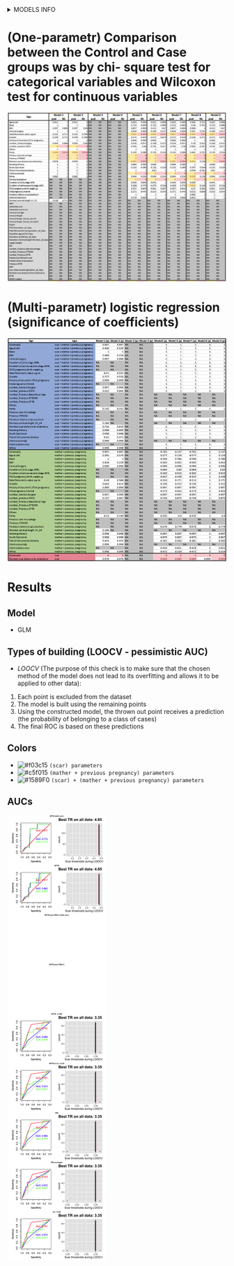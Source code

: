 
<details>
  <summary>MODELS INFO </summary>

**1** SAMPLES=141: CASES/CONTROLS: 6/135; FEATURES: Excluded (7):Uterine.Extensions,Cervical.lacerations,Pyrexia.in.labour.or.postpartum,Interpregnancy.interval,FDCS.pregnancy.birth.weight..g.,Duration.of.2nd.stage..MIN.,Duration.of.active.second.stage..MIN.; FEATURES: With NA (0):; FEATURES: Good (23):White,Black,South.East.Asian,Others,Smoking.History,Previous.PPROM,Previous.late.miscarriage,Cervical.Surgery,Uterine.anomaly,History.of.recurrent.UTI.in.pregnancy,Trial.of.intrumental.delivery,BMI,Age.at.del,Gravida,Parity,number_Previous.SPTB,number_Previous.PPROM,number_Previous.late.miscarriage,number_Cervical.Surgery,number_previous.FDCS,Fetal.fibronectin.value..ng.ml.,Shortest.cervical.length.14_24,Shortest.scar.distance.to.internal.os

**2** SAMPLES=141: CASES/CONTROLS: 6/135; FEATURES: Excluded (7):Uterine.Extensions,Cervical.lacerations,Pyrexia.in.labour.or.postpartum,Interpregnancy.interval,FDCS.pregnancy.birth.weight..g.,Duration.of.2nd.stage..MIN.,Duration.of.active.second.stage..MIN.; FEATURES: With NA (0):; FEATURES: Good (22):White,Black,South.East.Asian,Others,Smoking.History,Previous.PPROM,Previous.late.miscarriage,Cervical.Surgery,Uterine.anomaly,History.of.recurrent.UTI.in.pregnancy,Trial.of.intrumental.delivery,BMI,Age.at.del,Gravida,Parity,number_Previous.SPTB,number_Previous.PPROM,number_Previous.late.miscarriage,number_Cervical.Surgery,number_previous.FDCS,Fetal.fibronectin.value..ng.ml.,Shortest.scar.distance.to.internal.os

**3** SAMPLES=125: CASES/CONTROLS: 4/121; FEATURES: Excluded (30):White,Black,South.East.Asian,Others,Smoking.History,Previous.PPROM,Previous.late.miscarriage,Cervical.Surgery,Uterine.anomaly,History.of.recurrent.UTI.in.pregnancy,Trial.of.intrumental.delivery,Uterine.Extensions,Cervical.lacerations,Pyrexia.in.labour.or.postpartum,BMI,Age.at.del,Gravida,Parity,number_Previous.SPTB,number_Previous.PPROM,number_Previous.late.miscarriage,number_Cervical.Surgery,number_previous.FDCS,Interpregnancy.interval,FDCS.pregnancy.birth.weight..g.,Duration.of.2nd.stage..MIN.,Duration.of.active.second.stage..MIN.,Fetal.fibronectin.value..ng.ml.,Shortest.cervical.length.14_24,Shortest.scar.distance.to.internal.os; FEATURES: With NA (0):; FEATURES: Good (23):White,Black,South.East.Asian,Others,Smoking.History,Previous.PPROM,Previous.late.miscarriage,Cervical.Surgery,Uterine.anomaly,History.of.recurrent.UTI.in.pregnancy,Trial.of.intrumental.delivery,BMI,Age.at.del,Gravida,Parity,number_Previous.SPTB,number_Previous.PPROM,number_Previous.late.miscarriage,number_Cervical.Surgery,number_previous.FDCS,Fetal.fibronectin.value..ng.ml.,Shortest.cervical.length.14_24,Shortest.scar.distance.to.internal.os

**4** SAMPLES=125: CASES/CONTROLS: 4/121; FEATURES: Excluded (29):White,Black,South.East.Asian,Others,Smoking.History,Previous.PPROM,Previous.late.miscarriage,Cervical.Surgery,Uterine.anomaly,History.of.recurrent.UTI.in.pregnancy,Trial.of.intrumental.delivery,Uterine.Extensions,Cervical.lacerations,Pyrexia.in.labour.or.postpartum,BMI,Age.at.del,Gravida,Parity,number_Previous.SPTB,number_Previous.PPROM,number_Previous.late.miscarriage,number_Cervical.Surgery,number_previous.FDCS,Interpregnancy.interval,FDCS.pregnancy.birth.weight..g.,Duration.of.2nd.stage..MIN.,Duration.of.active.second.stage..MIN.,Fetal.fibronectin.value..ng.ml.,Shortest.scar.distance.to.internal.os; FEATURES: With NA (0):; FEATURES: Good (22):White,Black,South.East.Asian,Others,Smoking.History,Previous.PPROM,Previous.late.miscarriage,Cervical.Surgery,Uterine.anomaly,History.of.recurrent.UTI.in.pregnancy,Trial.of.intrumental.delivery,BMI,Age.at.del,Gravida,Parity,number_Previous.SPTB,number_Previous.PPROM,number_Previous.late.miscarriage,number_Cervical.Surgery,number_previous.FDCS,Fetal.fibronectin.value..ng.ml.,Shortest.scar.distance.to.internal.os

**5** SAMPLES=69: CASES/CONTROLS: 11/58; FEATURES: Excluded (0):; FEATURES: With NA (9):Trial.of.intrumental.delivery,Uterine.Extensions,Cervical.lacerations,Pyrexia.in.labour.or.postpartum,Interpregnancy.interval,FDCS.pregnancy.birth.weight..g.,Duration.of.2nd.stage..MIN.,Duration.of.active.second.stage..MIN.,Fetal.fibronectin.value..ng.ml.; FEATURES: Good (20):White,Black,South.East.Asian,Others,Smoking.History,Previous.PPROM,Previous.late.miscarriage,Cervical.Surgery,Uterine.anomaly,History.of.recurrent.UTI.in.pregnancy,BMI,Age.at.del,Gravida,Parity,number_Previous.SPTB,number_Previous.PPROM,number_Previous.late.miscarriage,number_Cervical.Surgery,number_previous.FDCS,Shortest.scar.distance.to.internal.os

**6** SAMPLES=69: CASES/CONTROLS: 11/58; FEATURES: Excluded (0):; FEATURES: With NA (9):Trial.of.intrumental.delivery,Uterine.Extensions,Cervical.lacerations,Pyrexia.in.labour.or.postpartum,Interpregnancy.interval,FDCS.pregnancy.birth.weight..g.,Duration.of.2nd.stage..MIN.,Duration.of.active.second.stage..MIN.,Fetal.fibronectin.value..ng.ml.; FEATURES: Good (20):White,Black,South.East.Asian,Others,Smoking.History,Previous.PPROM,Previous.late.miscarriage,Cervical.Surgery,Uterine.anomaly,History.of.recurrent.UTI.in.pregnancy,BMI,Age.at.del,Gravida,Parity,number_Previous.SPTB,number_Previous.PPROM,number_Previous.late.miscarriage,number_Cervical.Surgery,number_previous.FDCS,Shortest.scar.distance.to.internal.os

**7** SAMPLES=69: CASES/CONTROLS: 11/58; FEATURES: Excluded (0):; FEATURES: With NA (8):Trial.of.intrumental.delivery,Uterine.Extensions,Cervical.lacerations,Pyrexia.in.labour.or.postpartum,Interpregnancy.interval,Duration.of.2nd.stage..MIN.,Duration.of.active.second.stage..MIN.,Fetal.fibronectin.value..ng.ml.; FEATURES: Good (21):White,Black,South.East.Asian,Others,Smoking.History,Previous.PPROM,Previous.late.miscarriage,Cervical.Surgery,Uterine.anomaly,History.of.recurrent.UTI.in.pregnancy,BMI,Age.at.del,Gravida,Parity,number_Previous.SPTB,number_Previous.PPROM,number_Previous.late.miscarriage,number_Cervical.Surgery,number_previous.FDCS,FDCS.pregnancy.birth.weight..g.,Shortest.scar.distance.to.internal.os

**8** SAMPLES=69: CASES/CONTROLS: 7/62; FEATURES: Excluded (0):; FEATURES: With NA (8):Trial.of.intrumental.delivery,Uterine.Extensions,Cervical.lacerations,Pyrexia.in.labour.or.postpartum,Interpregnancy.interval,Duration.of.2nd.stage..MIN.,Duration.of.active.second.stage..MIN.,Fetal.fibronectin.value..ng.ml.; FEATURES: Good (21):White,Black,South.East.Asian,Others,Smoking.History,Previous.PPROM,Previous.late.miscarriage,Cervical.Surgery,Uterine.anomaly,History.of.recurrent.UTI.in.pregnancy,BMI,Age.at.del,Gravida,Parity,number_Previous.SPTB,number_Previous.PPROM,number_Previous.late.miscarriage,number_Cervical.Surgery,number_previous.FDCS,FDCS.pregnancy.birth.weight..g.,Shortest.scar.distance.to.internal.os

**9** SAMPLES=69: CASES/CONTROLS: 11/58; FEATURES: Excluded (0):; FEATURES: With NA (8):Trial.of.intrumental.delivery,Uterine.Extensions,Cervical.lacerations,Pyrexia.in.labour.or.postpartum,Interpregnancy.interval,Duration.of.2nd.stage..MIN.,Duration.of.active.second.stage..MIN.,Fetal.fibronectin.value..ng.ml.; FEATURES: Good (21):White,Black,South.East.Asian,Others,Smoking.History,Previous.PPROM,Previous.late.miscarriage,Cervical.Surgery,Uterine.anomaly,History.of.recurrent.UTI.in.pregnancy,BMI,Age.at.del,Gravida,Parity,number_Previous.SPTB,number_Previous.PPROM,number_Previous.late.miscarriage,number_Cervical.Surgery,number_previous.FDCS,FDCS.pregnancy.birth.weight..g.,Shortest.scar.distance.to.internal.os

</details>

# (One-parametr) Comparison between the Control and Case groups was by chi- square test for categorical variables and Wilcoxon test for continuous variables

![Image](excl_prevSPTB_common_one_1.png)

# (Multi-parametr) logistic regression (significance of coefficients)
![Image](excl_prevSPTB_common_all_1.png)



# Results
## Model
- GLM

## Types of building (LOOCV - pessimistic AUC)
- *LOOCV* (The purpose of this check is to make sure that the chosen method of the model does not lead to its overfitting and allows it to be applied to other data):
1. Each point is excluded from the dataset
2. The model is built using the remaining points
3. Using the constructed model, the thrown out point receives a prediction (the probability of belonging to a class of cases)
4. The final ROC is based on these predictions

## Colors
- ![#f03c15](https://via.placeholder.com/15/f03c15/000000?text=+) `(scar) parameters`
- ![#c5f015](https://via.placeholder.com/15/c5f015/000000?text=+) `(mather + previous pregnancy) parameters`
- ![#1589F0](https://via.placeholder.com/15/1589F0/000000?text=+) `(scar) + (mather + previous pregnancy) parameters`

## AUCs
![Image](excl_prevSPTB_fig.png)

